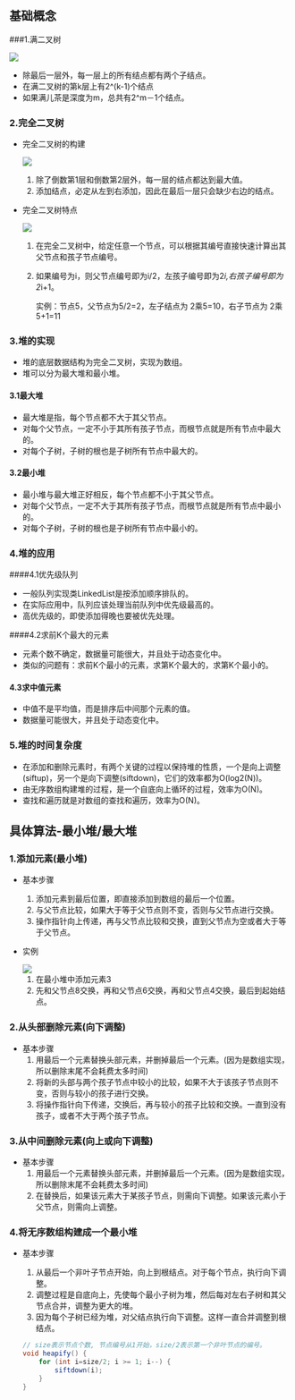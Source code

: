 ## 基础概念

###1.满二叉树

![](https://javanote.oss-cn-shenzhen.aliyuncs.com/1_满二叉树.jpg)

- 除最后一层外，每一层上的所有结点都有两个子结点。
- 在满二叉树的第k层上有2^(k-1)个结点
- 如果满儿茶是深度为m，总共有2^m－1个结点。

### 2.完全二叉树

- 完全二叉树的构建

  ![](https://javanote.oss-cn-shenzhen.aliyuncs.com/2_完全二叉树.jpg)

  1. 除了倒数第1层和倒数第2层外，每一层的结点都达到最大值。
  2. 添加结点，必定从左到右添加，因此在最后一层只会缺少右边的结点。

- 完全二叉树特点

  ![](https://javanote.oss-cn-shenzhen.aliyuncs.com/3_完全二叉树编号.jpg)

  1. 在完全二叉树中，给定任意一个节点，可以根据其编号直接快速计算出其父节点和孩子节点编号。

  2. 如果编号为i，则父节点编号即为i/2，左孩子编号即为2*i,右孩子编号即为2*i+1。

     实例：节点5，父节点为5/2=2，左子结点为 2乘5=10，右子节点为 2乘5+1=11

### 3.堆的实现

- 堆的底层数据结构为完全二叉树，实现为数组。
- 堆可以分为最大堆和最小堆。

#### 3.1最大堆

- 最大堆是指，每个节点都不大于其父节点。
- 对每个父节点，一定不小于其所有孩子节点，而根节点就是所有节点中最大的。
- 对每个子树，子树的根也是子树所有节点中最大的。

#### 3.2最小堆

- 最小堆与最大堆正好相反，每个节点都不小于其父节点。
- 对每个父节点，一定不大于其所有孩子节点，而根节点就是所有节点中最小的。
- 对每个子树，子树的根也是子树所有节点中最小的。

### 4.堆的应用

####4.1优先级队列

- 一般队列实现类LinkedList是按添加顺序排队的。
- 在实际应用中，队列应该处理当前队列中优先级最高的。
- 高优先级的，即使添加得晚也要被优先处理。

####4.2求前K个最大的元素

- 元素个数不确定，数据量可能很大，并且处于动态变化中。
- 类似的问题有：求前K个最小的元素，求第K个最大的，求第K个最小的。

#### 4.3求中值元素

- 中值不是平均值，而是排序后中间那个元素的值。
- 数据量可能很大，并且处于动态变化中。

### 5.堆的时间复杂度

- 在添加和删除元素时，有两个关键的过程以保持堆的性质，一个是向上调整(siftup)，另一个是向下调整(siftdown)，它们的效率都为O(log2(N))。
- 由无序数组构建堆的过程，是一个自底向上循环的过程，效率为O(N)。
- 查找和遍历就是对数组的查找和遍历，效率为O(N)。

## 具体算法-最小堆/最大堆

### 1.添加元素(最小堆)

- 基本步骤

  1. 添加元素到最后位置，即直接添加到数组的最后一个位置。
  2. 与父节点比较，如果大于等于父节点则不变，否则与父节点进行交换。
  3. 操作指针向上传递，再与父节点比较和交换，直到父节点为空或者大于等于父节点。

- 实例

  <img src="https://javanote.oss-cn-shenzhen.aliyuncs.com/5_最小堆添加元素2.jpg"  />

  1. 在最小堆中添加元素3
  2. 先和父节点8交换，再和父节点6交换，再和父节点4交换，最后到起始结点。  

### 2.从头部删除元素(向下调整)

- 基本步骤
  1. 用最后一个元素替换头部元素，并删掉最后一个元素。(因为是数组实现，所以删除末尾不会耗费太多时间)
  2. 将新的头部与两个孩子节点中较小的比较，如果不大于该孩子节点则不变，否则与较小的孩子进行交换。
  3. 将操作指针向下传递，交换后，再与较小的孩子比较和交换。一直到没有孩子，或者不大于两个孩子节点。

### 3.从中间删除元素(向上或向下调整)

- 基本步骤
  1. 用最后一个元素替换头部元素，并删掉最后一个元素。(因为是数组实现，所以删除末尾不会耗费太多时间)
  2. 在替换后，如果该元素大于某孩子节点，则需向下调整。如果该元素小于父节点，则需向上调整。

### 4.将无序数组构建成一个最小堆

- 基本步骤

  1. 从最后一个非叶子节点开始，向上到根结点。对于每个节点，执行向下调整。
  2. 调整过程是自底向上，先使每个最小子树为堆，然后每对左右子树和其父节点合并，调整为更大的堆。
  3. 因为每个子树已经为堆，对父结点执行向下调整。这样一直合并调整到根结点。

  ```java
  // size表示节点个数, 节点编号从1开始，size/2表示第一个非叶节点的编号。
  void heapify() {
      for (int i=size/2; i >= 1; i--) {
          siftdown(i);
      }  
  }
  ```

  







